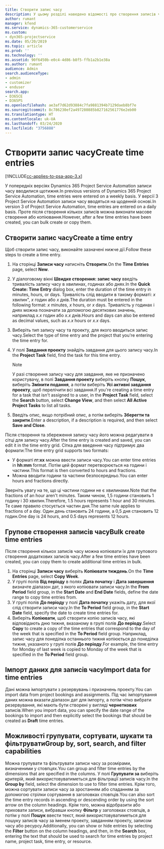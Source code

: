 ```yaml
---
title: Створити запис часу
description: У цьому розділі наведено відомості про створення записів часу.
author: rumant
manager: kfend
ms.service: dynamics-365-customerservice
ms.custom:
- dyn365-projectservice
ms.date: 05/20/2019
ms.topic: article
ms.prod: ''
ms.technology: ''
ms.assetid: 90f6450b-e0c4-4d86-b8f5-ffb1a2b1e38a
ms.author: rumant
audience: Admin
search.audienceType:
- admin
- customizer
- enduser
search.app:
- D365CE
- D365PS
ms.openlocfilehash: ae3af7d62d93884c7fa9881394b7129daeb8bf7e
ms.sourcegitcommit: 8c786230ef2a497280885b827162561776e2eb00
ms.translationtype: HT
ms.contentlocale: uk-UA
ms.lasthandoff: 03/24/2020
ms.locfileid: "3756888"
---
```

# <a name="create-time-entries"></a><span data-ttu-id="92cd9-103">Створити запис часу</span><span class="sxs-lookup"><span data-stu-id="92cd9-103">Create time entries</span></span>

[!INCLUDE[cc-applies-to-psa-app-3.x](../includes/cc-applies-to-psa-app-3x.md)]

<span data-ttu-id="92cd9-104">У попередніх версіях Dynamics 365 Project Service Automation записи часу вводилися щотижня.</span><span class="sxs-lookup"><span data-stu-id="92cd9-104">In previous versions of Dynamics 365 Project Service Automation, time entries were entered on a weekly basis.</span></span> <span data-ttu-id="92cd9-105">У версії 3 Project Service Automation записи часу вводяться на щоденній основі.</span><span class="sxs-lookup"><span data-stu-id="92cd9-105">In version 3 of Project Service Automation, time entries are entered on a daily basis.</span></span> <span data-ttu-id="92cd9-106">Проте після створення кількох записів можна виконати масове створення або копіювання.</span><span class="sxs-lookup"><span data-stu-id="92cd9-106">However, after a few time entries have been created, you can bulk create or copy them.</span></span>

## <a name="create-a-time-entry"></a><span data-ttu-id="92cd9-107">Створити запис часу</span><span class="sxs-lookup"><span data-stu-id="92cd9-107">Create a time entry</span></span>

<span data-ttu-id="92cd9-108">Щоб створити запис часу, виконайте зазначені нижче дії.</span><span class="sxs-lookup"><span data-stu-id="92cd9-108">Follow these steps to create a time entry.</span></span>

1. <span data-ttu-id="92cd9-109">На сторінці **Записи часу** натисніть **Створити**.</span><span class="sxs-lookup"><span data-stu-id="92cd9-109">On the **Time Entries** page, select **New**.</span></span>
2. <span data-ttu-id="92cd9-110">У діалоговому вікні **Швидке створення: запис часу** введіть тривалість запису часу в хвилинах, годинах або днях.</span><span class="sxs-lookup"><span data-stu-id="92cd9-110">In the **Quick Create: Time Entry** dialog box, enter the duration of the time entry in minutes, hours, or days.</span></span> <span data-ttu-id="92cd9-111">Тривалість слід вводити в такому форматі: *х* хвилин", *x* годин або *x* днів.</span><span class="sxs-lookup"><span data-stu-id="92cd9-111">The duration must be entered in the following format: *x* minutes, *x* hours, or *x* days.</span></span> <span data-ttu-id="92cd9-112">Тривалість у годинах і днях можна позначати за допомогою десяткових значень, наприклад *х.х* годин або *х.х* днів.</span><span class="sxs-lookup"><span data-stu-id="92cd9-112">Hours and days can also be entered as decimal values, such as *x.x* hours or *x.x* days.</span></span>
3. <span data-ttu-id="92cd9-113">Виберіть тип запису часу та проекту, для якого вводиться запис часу.</span><span class="sxs-lookup"><span data-stu-id="92cd9-113">Select the type of time entry and the project that you're entering the time entry for.</span></span>
4. <span data-ttu-id="92cd9-114">У полі **Завдання проекту** знайдіть завдання для цього запису часу.</span><span class="sxs-lookup"><span data-stu-id="92cd9-114">In the **Project Task** field, find the task for this time entry.</span></span>

    > [!NOTE]
    > <span data-ttu-id="92cd9-115">У разі створення запису часу для завдання, яке не призначено користувачу, в полі **Завдання проекту** виберіть кнопку **Пошук**, виберіть **Змінити подання**, а потім виберіть **Усі активні завдання проекту**, щоб перелічити всі завдання.</span><span class="sxs-lookup"><span data-stu-id="92cd9-115">If you're creating a time entry for a task that isn't assigned to a user, in the **Project Task** field, select the **Search** button, select **Change View**, and then select **All Active Project Tasks** to list all tasks.</span></span>

5. <span data-ttu-id="92cd9-116">Введіть опис, якщо потрібний опис, а потім виберіть **Зберегти та закрити**.</span><span class="sxs-lookup"><span data-stu-id="92cd9-116">Enter a description, if a description is required, and then select **Save and Close**.</span></span>

<span data-ttu-id="92cd9-117">Після створення та збереження запису часу його можна редагувати в сітці для запису часу.</span><span class="sxs-lookup"><span data-stu-id="92cd9-117">After the time entry is created and saved, you can edit it in the time entry grid.</span></span> <span data-ttu-id="92cd9-118">Сітка для введення часу підтримує два формати:</span><span class="sxs-lookup"><span data-stu-id="92cd9-118">The time entry grid supports two formats:</span></span>

- <span data-ttu-id="92cd9-119">У форматі **гг:хх** можна ввести записи часу.</span><span class="sxs-lookup"><span data-stu-id="92cd9-119">You can enter time entries in **hh:mm** format.</span></span> <span data-ttu-id="92cd9-120">Потім цей формат перетворюється на години і частини.</span><span class="sxs-lookup"><span data-stu-id="92cd9-120">This format is then converted to hours and fractions.</span></span>
- <span data-ttu-id="92cd9-121">Можна вводити години та частини безпосередньо.</span><span class="sxs-lookup"><span data-stu-id="92cd9-121">You can enter hours and fractions directly.</span></span>

<span data-ttu-id="92cd9-122">Зверніть увагу на те, що ці частини години не є хвилинами.</span><span class="sxs-lookup"><span data-stu-id="92cd9-122">Note that the fractions of an hour aren't minutes.</span></span> <span data-ttu-id="92cd9-123">Таким чином, 1,5 години становить 1 годину і 30 хвилин.</span><span class="sxs-lookup"><span data-stu-id="92cd9-123">Therefore, 1.5 hours represents 1 hour and 30 minutes.</span></span> <span data-ttu-id="92cd9-124">Те саме правило стосується частин дня.</span><span class="sxs-lookup"><span data-stu-id="92cd9-124">The same rule applies to fractions of a day.</span></span> <span data-ttu-id="92cd9-125">Один день становить 24 години, а 0,5 дня становить 12 годин.</span><span class="sxs-lookup"><span data-stu-id="92cd9-125">One day is 24 hours, and 0.5 days represents 12 hours.</span></span>

## <a name="bulk-create-time-entries"></a><span data-ttu-id="92cd9-126">Групове створення записів часу</span><span class="sxs-lookup"><span data-stu-id="92cd9-126">Bulk create time entries</span></span>

<span data-ttu-id="92cd9-127">Після створення кількох записів часу можна копіювати їх для групового створення додаткових записів часу.</span><span class="sxs-lookup"><span data-stu-id="92cd9-127">After a few time entries have been created, you can copy them to create additional time entries in bulk.</span></span>

1. <span data-ttu-id="92cd9-128">На сторінці **Записи часу** виберіть **Копіювати тиждень**.</span><span class="sxs-lookup"><span data-stu-id="92cd9-128">On the **Time Entries** page, select **Copy Week**.</span></span>
2. <span data-ttu-id="92cd9-129">У групі полів **Від періоду** в полях **Дата початку** і **Дата завершення** визначте діапазон дат, з якого копіювати записи часу.</span><span class="sxs-lookup"><span data-stu-id="92cd9-129">In the **From Period** field group, in the **Start Date** and **End Date** fields, define the date range to copy time entries from.</span></span>
3. <span data-ttu-id="92cd9-130">У групі полів **До періоду** у полі **Дата початку** укажіть дату, для якої слід створити записи часу.</span><span class="sxs-lookup"><span data-stu-id="92cd9-130">In the **To Period** field group, in the **Start Date** field, specify the date to create time entries for.</span></span>
4. <span data-ttu-id="92cd9-131">Виберіть **Копіювати**, щоб створити копію записів часу, які відповідають дню тижня, вказаному в групі полів **До періоду**.</span><span class="sxs-lookup"><span data-stu-id="92cd9-131">Select **Copy** to create a copy of the time entries that correspond to the day of the week that is specified in the **To Period** field group.</span></span> <span data-ttu-id="92cd9-132">Наприклад, запис часу для понеділка останнього тижня копіюється до понеділка тижня, указаного у групі полів **До періоду**.</span><span class="sxs-lookup"><span data-stu-id="92cd9-132">For example, the time entry for Monday of last week is copied to Monday of the week that is specified in the **To Period** field group.</span></span>

## <a name="import-data-for-time-entries"></a><span data-ttu-id="92cd9-133">Імпорт даних для записів часу</span><span class="sxs-lookup"><span data-stu-id="92cd9-133">Import data for time entries</span></span>

<span data-ttu-id="92cd9-134">Дані можна імпортувати з резервувань і призначень проекту.</span><span class="sxs-lookup"><span data-stu-id="92cd9-134">You can import data from project bookings and assignments.</span></span> <span data-ttu-id="92cd9-135">Під час імпортування даних можна вказати діапазон дат для імпорту, а потім чітко вибрати резервування, які мають бути створені у вигляді **чернеткових** записів.</span><span class="sxs-lookup"><span data-stu-id="92cd9-135">When you import data, you can specify the date range of the bookings to import and then explicitly select the bookings that should be created as **Draft** time entries.</span></span>

## <a name="group-by-sort-search-and-filter-capabilities"></a><span data-ttu-id="92cd9-136">Можливості групувати, сортувати, шукати та фільтрувати</span><span class="sxs-lookup"><span data-stu-id="92cd9-136">Group by, sort, search, and filter capabilities</span></span>

<span data-ttu-id="92cd9-137">Можна групувати та фільтрувати записи часу за розмірами, визначеними у стовпцях.</span><span class="sxs-lookup"><span data-stu-id="92cd9-137">You can group and filter time entries by the dimensions that are specified in the columns.</span></span> <span data-ttu-id="92cd9-138">У полі **Групувати за** виберіть критерій, який використовуватиметься для фільтрації записів часу.</span><span class="sxs-lookup"><span data-stu-id="92cd9-138">In the **Group by** field, select the dimension to use to filter time entries.</span></span> <span data-ttu-id="92cd9-139">Крім того, можна сортувати записи часу за зростанням або спаданням за допомогою стрілки сортування в заголовках стовпців.</span><span class="sxs-lookup"><span data-stu-id="92cd9-139">You can also sort the time entry records in ascending or descending order by using the sort arrow on the column headings.</span></span> <span data-ttu-id="92cd9-140">Крім того, можна відобразити або приховати записи, вибравши кнопку **Фільтр** у заголовках стовпців, а потім у полі **Пошук** ввести текст, який використовуватиметься для пошуку записів часу за іменем проекту, завданням проекту, записом часу або ресурсу.</span><span class="sxs-lookup"><span data-stu-id="92cd9-140">Additionally, you can show or hide entries by selecting the **Filter** button on the column headings, and then, in the **Search** box, entering the text that should be used to search for time entries by project name, project task, time entry, or resource.</span></span>
